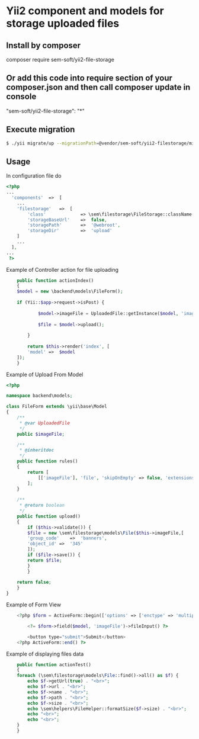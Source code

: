 # Yii2 component and models for storage uploaded files
## Install by composer
composer require sem-soft/yii2-file-storage
## Or add this code into require section of your composer.json and then call composer update in console
"sem-soft/yii2-file-storage": "*"
## Execute migration
```bash
$ ./yii migrate/up --migrationPath=@vendor/sem-soft/yii2-filestorage/migrations
```
## Usage
In configuration file do
```php
<?php
...
  'components'  =>  [
    ...
    'filestorage'	=>  [
        'class'             => \sem\filestorage\FileStorage::className(),
        'storageBaseUrl'    =>  false,
        'storagePath'       =>  '@webroot',
        'storageDir'        =>  'upload'
    ]
    ...
  ],
...
 ?>
 ```
Example of Controller action for file uploading
```php
    public function actionIndex()
    {
	$model = new \backend\models\FileForm();
	
	if (Yii::$app->request->isPost) {
	    
            $model->imageFile = UploadedFile::getInstance($model, 'imageFile');
	    
            $file = $model->upload();
	    
        }
	
        return $this->render('index', [
	    'model'	=>  $model
	]);
    }
 ```
Example of Upload From Model
```php
<?php

namespace backend\models;

class FileForm extends \yii\base\Model
{
    /**
     * @var UploadedFile
     */
    public $imageFile;

    /**
     * @inheritdoc
     */
    public function rules()
    {
        return [
            [['imageFile'], 'file', 'skipOnEmpty' => false, 'extensions' => 'png, jpg'],
        ];
    }
    
    /**
     * @return boolean
     */
    public function upload()
    {
        if ($this->validate()) {
	    $file = new \sem\filestorage\models\File($this->imageFile,[
		'group_code'	=>  'banners',
		'object_id'	=>  '345'
	    ]);
	    if ($file->save()) {
		return $file;
	    }
        }
	
	return false;
    }
}
```
Example of Form View
```php
    <?php $form = ActiveForm::begin(['options' => ['enctype' => 'multipart/form-data']]) ?>

        <?= $form->field($model, 'imageFile')->fileInput() ?>

        <button type="submit">Submit</button>
    <?php ActiveForm::end() ?>
```
Example of displaying files data
```php
    public function actionTest()
    {
	foreach (\sem\filestorage\models\File::find()->all() as $f) {
	    echo $f->getUrl(true) . "<br>";
	    echo $f->url . "<br>";
	    echo $f->name . "<br>";
	    echo $f->path . "<br>";
	    echo $f->size . "<br>";
	    echo \sem\helpers\FileHelper::formatSize($f->size) . "<br>";
	    echo "<br>";
	    echo "<br>";
	}
    }
```